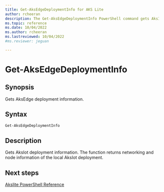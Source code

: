 ```yaml
---
title: Get-AksEdgeDeploymentInfo for AKS Lite
author: rcheeran
description: The Get-AksEdgeDeploymentInfo PowerShell command gets AksIot deployment information
ms.topic: reference
ms.date: 10/04/2022
ms.author: rcheeran 
ms.lastreviewed: 10/04/2022
#ms.reviewer: jeguan

---
```


# Get-AksEdgeDeploymentInfo

## Synopsis
Gets AksEdge deployment information.

## Syntax

```powershell
Get-AksEdgeDeploymentInfo
```

## Description
Gets AksIot deployment information.
The function returns networking and node information of the local
AksIot deployment.

## Next steps

[Akslite PowerShell Reference](./index.md)
